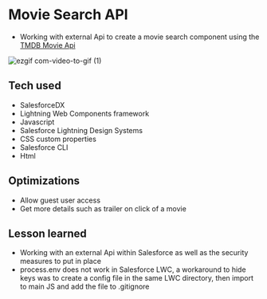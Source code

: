 # Movie Search API

- Working with external Api to create a movie search component using the [TMDB Movie Api](https://developers.themoviedb.org/3/movies/get-movie-details)

![ezgif com-video-to-gif (1)](https://user-images.githubusercontent.com/100381663/236634351-8664e603-db3c-404c-b1a2-801c41e88c65.gif)

## Tech used

- SalesforceDX 
- Lightning Web Components framework
- Javascript
- Salesforce Lightning Design Systems
- CSS custom properties
- Salesforce CLI
- Html

## Optimizations

- Allow guest user access
- Get more details such as trailer on click of a movie

## Lesson learned
- Working with an external Api within Salesforce as well as the security measures to put in place
- process.env does not work in Salesforce LWC, a workaround to hide keys was to create a config file in the same LWC directory, then import to main JS and add the file to .gitignore 

